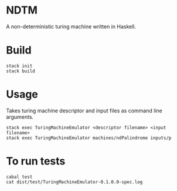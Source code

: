 # NDTM
A non-deterministic turing machine written in Haskell.

# Build
```
stack init 
stack build
```

# Usage

Takes turing machine descriptor and input files as command line arguments.
```
stack exec TuringMachineEmulator <descriptor filename> <input filename>
stack exec TuringMachineEmulator machines/ndPalindrome inputs/p 
```


# To run tests
```
cabal test
cat dist/test/TuringMachineEmulator-0.1.0.0-spec.log
```
